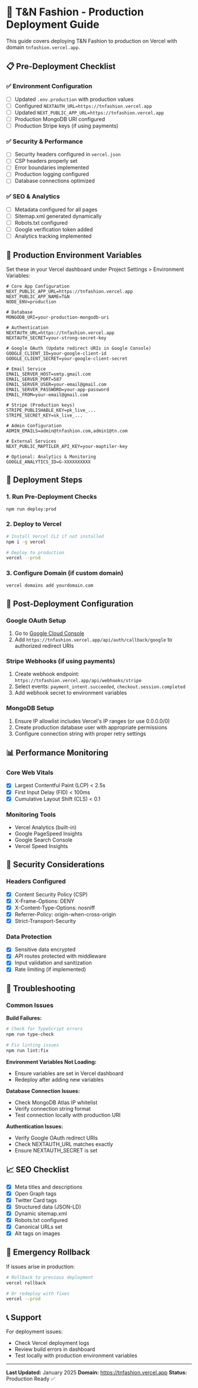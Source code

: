 # 🚀 T&N Fashion - Production Deployment Guide

This guide covers deploying T&N Fashion to production on Vercel with domain `tnfashion.vercel.app`.

## 📋 Pre-Deployment Checklist

### ✅ Environment Configuration
- [ ] Updated `.env.production` with production values
- [ ] Configured `NEXTAUTH_URL=https://tnfashion.vercel.app`
- [ ] Updated `NEXT_PUBLIC_APP_URL=https://tnfashion.vercel.app`
- [ ] Production MongoDB URI configured
- [ ] Production Stripe keys (if using payments)

### ✅ Security & Performance
- [ ] Security headers configured in `vercel.json`
- [ ] CSP headers properly set
- [ ] Error boundaries implemented
- [ ] Production logging configured
- [ ] Database connections optimized

### ✅ SEO & Analytics
- [ ] Metadata configured for all pages
- [ ] Sitemap.xml generated dynamically
- [ ] Robots.txt configured
- [ ] Google verification token added
- [ ] Analytics tracking implemented

## 🔧 Production Environment Variables

Set these in your Vercel dashboard under Project Settings > Environment Variables:

```env
# Core App Configuration
NEXT_PUBLIC_APP_URL=https://tnfashion.vercel.app
NEXT_PUBLIC_APP_NAME=T&N
NODE_ENV=production

# Database
MONGODB_URI=your-production-mongodb-uri

# Authentication
NEXTAUTH_URL=https://tnfashion.vercel.app
NEXTAUTH_SECRET=your-strong-secret-key

# Google OAuth (Update redirect URIs in Google Console)
GOOGLE_CLIENT_ID=your-google-client-id
GOOGLE_CLIENT_SECRET=your-google-client-secret

# Email Service
EMAIL_SERVER_HOST=smtp.gmail.com
EMAIL_SERVER_PORT=587
EMAIL_SERVER_USER=your-email@gmail.com
EMAIL_SERVER_PASSWORD=your-app-password
EMAIL_FROM=your-email@gmail.com

# Stripe (Production keys)
STRIPE_PUBLISHABLE_KEY=pk_live_...
STRIPE_SECRET_KEY=sk_live_...

# Admin Configuration
ADMIN_EMAILS=admin@tnfashion.com,admin1@tn.com

# External Services
NEXT_PUBLIC_MAPTILER_API_KEY=your-maptiler-key

# Optional: Analytics & Monitoring
GOOGLE_ANALYTICS_ID=G-XXXXXXXXXX
```

## 🚀 Deployment Steps

### 1. Run Pre-Deployment Checks
```bash
npm run deploy:prod
```

### 2. Deploy to Vercel
```bash
# Install Vercel CLI if not installed
npm i -g vercel

# Deploy to production
vercel --prod
```

### 3. Configure Domain (if custom domain)
```bash
vercel domains add yourdomain.com
```

## 🔗 Post-Deployment Configuration

### Google OAuth Setup
1. Go to [Google Cloud Console](https://console.cloud.google.com/apis/credentials)
2. Add `https://tnfashion.vercel.app/api/auth/callback/google` to authorized redirect URIs

### Stripe Webhooks (if using payments)
1. Create webhook endpoint: `https://tnfashion.vercel.app/api/webhooks/stripe`
2. Select events: `payment_intent.succeeded`, `checkout.session.completed`
3. Add webhook secret to environment variables

### MongoDB Setup
1. Ensure IP allowlist includes Vercel's IP ranges (or use 0.0.0.0/0)
2. Create production database user with appropriate permissions
3. Configure connection string with proper retry settings

## 📊 Performance Monitoring

### Core Web Vitals
- [x] Largest Contentful Paint (LCP) < 2.5s
- [x] First Input Delay (FID) < 100ms
- [x] Cumulative Layout Shift (CLS) < 0.1

### Monitoring Tools
- Vercel Analytics (built-in)
- Google PageSpeed Insights
- Google Search Console
- Vercel Speed Insights

## 🔐 Security Considerations

### Headers Configured
- [x] Content Security Policy (CSP)
- [x] X-Frame-Options: DENY
- [x] X-Content-Type-Options: nosniff
- [x] Referrer-Policy: origin-when-cross-origin
- [x] Strict-Transport-Security

### Data Protection
- [x] Sensitive data encrypted
- [x] API routes protected with middleware
- [x] Input validation and sanitization
- [x] Rate limiting (if implemented)

## 🐛 Troubleshooting

### Common Issues

**Build Failures:**
```bash
# Check for TypeScript errors
npm run type-check

# Fix linting issues
npm run lint:fix
```

**Environment Variables Not Loading:**
- Ensure variables are set in Vercel dashboard
- Redeploy after adding new variables

**Database Connection Issues:**
- Check MongoDB Atlas IP whitelist
- Verify connection string format
- Test connection locally with production URI

**Authentication Issues:**
- Verify Google OAuth redirect URIs
- Check NEXTAUTH_URL matches exactly
- Ensure NEXTAUTH_SECRET is set

## 📈 SEO Checklist

- [x] Meta titles and descriptions
- [x] Open Graph tags
- [x] Twitter Card tags
- [x] Structured data (JSON-LD)
- [x] Dynamic sitemap.xml
- [x] Robots.txt configured
- [x] Canonical URLs set
- [x] Alt tags on images

## 🚨 Emergency Rollback

If issues arise in production:

```bash
# Rollback to previous deployment
vercel rollback

# Or redeploy with fixes
vercel --prod
```

## 📞 Support

For deployment issues:
- Check Vercel deployment logs
- Review build errors in dashboard
- Test locally with production environment variables

---

**Last Updated:** January 2025
**Domain:** https://tnfashion.vercel.app
**Status:** Production Ready ✅
